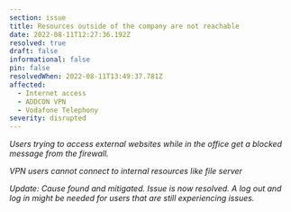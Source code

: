 ```yaml
---
section: issue
title: Resources outside of the company are not reachable
date: 2022-08-11T12:27:36.192Z
resolved: true
draft: false
informational: false
pin: false
resolvedWhen: 2022-08-11T13:49:37.781Z
affected:
  - Internet access
  - ADDCON VPN
  - Vodafone Telephony
severity: disrupted
---
```

*Users trying to access external websites while in the office get a blocked message from the firewall.*

*VPN users cannot connect to internal resources like file server*

*Update: Cause found and mitigated. Issue is now resolved. A log out and log in might be needed for users that are still experiencing issues.*